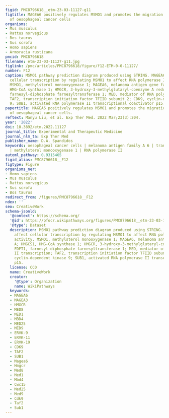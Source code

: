 ```yaml
---
figid: PMC8796618__etm-23-03-11127-g11
figtitle: MAGEA6 positively regulates MSMO1 and promotes the migration and invasion
  of oesophageal cancer cells
organisms:
- Mus musculus
- Rattus norvegicus
- Bos taurus
- Sus scrofa
- Homo sapiens
- Armoracia rusticana
pmcid: PMC8796618
filename: etm-23-03-11127-g11.jpg
figlink: /pmc/articles/PMC8796618/figure/f12-ETM-0-0-11127/
number: F12
caption: MSMO1 pathway prediction diagram produced using STRING. MAGEA6 may affect
  cellular transcription by regulating MSMO1 to affect RNA polymerase II activity.
  MSMO1, methylsterol monooxygenase 1; MAGEA6, melanoma antigen gene family A; HMGCS1,
  HMG-CoA synthase 1; HMGCR, 3-hydroxy-3-methylglutaryl-coenzyme A reductase; FDFT1,
  farnesyl-diphosphate farnesyltransferase 1; MED, mediator of RNA polymerase II transcription;
  TAF2, transcription initiation factor TFIID subunit 2; CDK9, cyclin-dependent kinase
  9; SUB1, activated RNA polymerase II transcriptional coactivator p15.
papertitle: MAGEA6 positively regulates MSMO1 and promotes the migration and invasion
  of oesophageal cancer cells.
reftext: Manyu Liu, et al. Exp Ther Med. 2022 Mar;23(3):204.
year: '2022'
doi: 10.3892/etm.2022.11127
journal_title: Experimental and Therapeutic Medicine
journal_nlm_ta: Exp Ther Med
publisher_name: D.A. Spandidos
keywords: oesophageal cancer cells | melanoma antigen family A 6 | transcriptome analysis
  | methylsterol monooxygenase 1 | RNA polymerase II
automl_pathway: 0.9315465
figid_alias: PMC8796618__F12
figtype: Figure
organisms_ner:
- Homo sapiens
- Mus musculus
- Rattus norvegicus
- Sus scrofa
- Bos taurus
redirect_from: /figures/PMC8796618__F12
ndex: ''
seo: CreativeWork
schema-jsonld:
  '@context': https://schema.org/
  '@id': https://pfocr.wikipathways.org/figures/PMC8796618__etm-23-03-11127-g11.html
  '@type': Dataset
  description: MSMO1 pathway prediction diagram produced using STRING. MAGEA6 may
    affect cellular transcription by regulating MSMO1 to affect RNA polymerase II
    activity. MSMO1, methylsterol monooxygenase 1; MAGEA6, melanoma antigen gene family
    A; HMGCS1, HMG-CoA synthase 1; HMGCR, 3-hydroxy-3-methylglutaryl-coenzyme A reductase;
    FDFT1, farnesyl-diphosphate farnesyltransferase 1; MED, mediator of RNA polymerase
    II transcription; TAF2, transcription initiation factor TFIID subunit 2; CDK9,
    cyclin-dependent kinase 9; SUB1, activated RNA polymerase II transcriptional coactivator
    p15.
  license: CC0
  name: CreativeWork
  creator:
    '@type': Organization
    name: WikiPathways
  keywords:
  - MAGEA6
  - MAGEA3
  - HMGCR
  - MED8
  - MED1
  - MBD4
  - MED25
  - MED9
  - ERVK-9
  - ERVK-11
  - ERVK-19
  - CDK9
  - TAF2
  - SUB1
  - Magea6
  - Hmgcr
  - Med8
  - Med1
  - Mbd4
  - Cwc15
  - Med25
  - Med9
  - Cdk9
  - Taf2
  - Sub1
---
```


